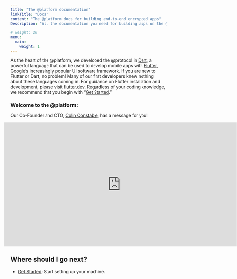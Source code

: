 ```yaml
---
title: "The @platform documentation"
linkTitle: "Docs"
content: "The @platform docs for building end-to-end encrypted apps"
Description: "All the documentation you need for building apps on the @platform"

# weight: 20
menu:
  main:
    weight: 1
---
```


As the heart of the @platform, we developed the @protocol in [Dart](https://dart.dev/), a powerful language that can be used to develop mobile apps with [Flutter](https://flutter.dev/), Google’s increasingly popular UI software framework. If you are new to Flutter or Dart, no problem! Many of our first developers knew nothing about these languages coming in. For guidance on Flutter installation and development, please visit [flutter.dev](https://flutter.dev). Regardless of your coding knowledge, we recommend that you begin with “[Get Started](/docs/get-started/).”


### Welcome to the @platform:
Our Co-Founder and CTO, [Colin Constable](https://www.linkedin.com/in/colinconstable/), has a message for you!

<iframe src="https://player.vimeo.com/video/472448831?title=0&amp;byline=0&amp;portrait=0" class="video-frame" style="position:relative;top:0;left:-20px;width:750px;height:400px;" frameborder="0" allow="autoplay; fullscreen" allowfullscreen="true"></iframe>


## Where should I go next?

* [Get Started](/docs/get-started/): Start setting up your machine.
